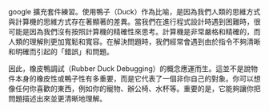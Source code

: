 google 擴充套件練習。使用鴨子（Duck）作為比喻，是因為我們人類的思維方式與計算機的思維方式存在著顯著的差異。當我們在進行程式設計時遇到困難時，很可能是因為我們沒有按照計算機的精確性來思考。計算機是非常嚴格和精確的，而人類的理解則更加寬鬆和寬容。在解決問題時，我們經常會遇到由於指令不夠清晰和明確而引起的「錯誤」和問題。

因此，橡皮鴨調試（Rubber Duck Debugging）的概念應運而生。這並不是說物件本身的橡皮性或鴨子性有多重要，而是它代表了一個非你自己的對象。你可以想像任何你喜歡的東西，例如你的寵物、辦公椅、水杯等。重要的是，它能夠讓你把問題描述出來並更清晰地理解。
